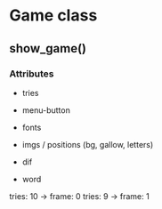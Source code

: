 # Game class

## show_game()

### Attributes

- tries
- menu-button
- fonts
- imgs / positions (bg, gallow, letters)

- dif
- word

tries: 10 -> frame: 0
tries: 9 -> frame: 1
